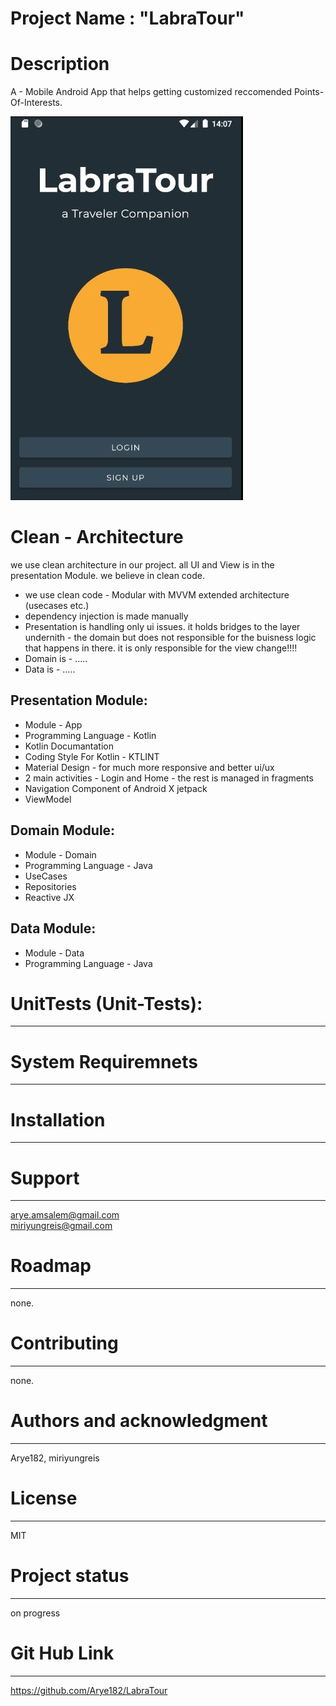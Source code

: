 # Project Name : "LabraTour"

# Description  
A - Mobile Android App that helps getting customized reccomended Points-Of-Interests. 

![Alt ScreenShot](https://github.com/Arye182/LabraTour/blob/master/GitHubPics/app_screen_1.JPG?raw=true "ScreenShot 1")

# Clean - Architecture 
we use clean architecture in our project. all UI and View is in the presentation Module.
we believe in clean code.
* we use clean code - Modular with MVVM extended architecture (usecases etc.)
* dependency injection is made manually
* Presentation is handling only ui issues. it holds bridges to the layer undernith - the domain but does not
responsible for the buisness logic that happens in there. it is only responsible for the view change!!!!
* Domain is - .....
* Data is - .....

Presentation Module:
-----------------------------
* Module - App
* Programming Language - Kotlin
* Kotlin Documantation
* Coding Style For Kotlin - KTLINT
* Material Design - for much more responsive and better ui/ux
* 2 main activities - Login and Home - the rest is managed in fragments
* Navigation Component of Android X jetpack
* ViewModel


Domain Module:
-----------------------------
* Module - Domain
* Programming Language - Java
* UseCases
* Repositories
* Reactive JX

Data Module:
-----------------------------
* Module - Data
* Programming Language - Java

# UnitTests (Unit-Tests):
-----------------------------

# System Requiremnets 
----------------------------- 

# Installation  
-----------------------------

# Support  
-----------------------------
arye.amsalem@gmail.com  
miriyungreis@gmail.com

# Roadmap  
-----------------------------
none.

# Contributing  
-----------------------------
none.

# Authors and acknowledgment  
-----------------------------
Arye182, miriyungreis

# License  
-----------------------------
MIT

# Project status  
-----------------------------
on progress

# Git Hub Link
-----------------------------
https://github.com/Arye182/LabraTour
